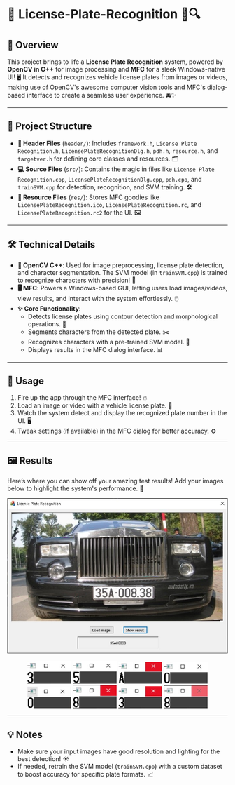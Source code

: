 # 🌟 License-Plate-Recognition 🚗🔍

## 🎯 Overview
This project brings to life a **License Plate Recognition** system, powered by **OpenCV in C++** for image processing and **MFC** for a sleek Windows-native UI! 🖥️ It detects and recognizes vehicle license plates from images or videos, making use of OpenCV's awesome computer vision tools and MFC's dialog-based interface to create a seamless user experience. 🚘✨

---

## 📂 Project Structure
- **📜 Header Files** (`header/`): Includes `framework.h`, `License Plate Recognition.h`, `LicensePlateRecognitionDlg.h`, `pdh.h`, `resource.h`, and `targetver.h` for defining core classes and resources. 🗂️
- **💻 Source Files** (`src/`): Contains the magic in files like `License Plate Recognition.cpp`, `LicensePlateRecognitionDlg.cpp`, `pdh.cpp`, and `trainSVM.cpp` for detection, recognition, and SVM training. 🛠️
- **🎨 Resource Files** (`res/`): Stores MFC goodies like `LicensePlateRecognition.ico`, `LicensePlateRecognition.rc`, and `LicensePlateRecognition.rc2` for the UI. 🖼️

---

## 🛠️ Technical Details
- **🔧 OpenCV C++**: Used for image preprocessing, license plate detection, and character segmentation. The SVM model (in `trainSVM.cpp`) is trained to recognize characters with precision! 🎯
- **🖥️ MFC**: Powers a Windows-based GUI, letting users load images/videos, view results, and interact with the system effortlessly. 🖱️
- **✨ Core Functionality**:
  - Detects license plates using contour detection and morphological operations. 🔲
  - Segments characters from the detected plate. ✂️
  - Recognizes characters with a pre-trained SVM model. 🤖
  - Displays results in the MFC dialog interface. 📊

---

## 🚀 Usage
1. Fire up the app through the MFC interface! 🔥
2. Load an image or video with a vehicle license plate. 📸
3. Watch the system detect and display the recognized plate number in the UI. 🖥️
4. Tweak settings (if available) in the MFC dialog for better accuracy. ⚙️

---

## 🖼️ Results
Here’s where you can show off your amazing test results! Add your images below to highlight the system's performance. 🌟

<p align="center">
  <img src="demo/0.jpg"><br/>
</p>

<p align="center">
  <img src="demo/1.jpg" width=100>
  <img src="demo/2.jpg" width=100>
  <img src="demo/3.jpg" width=100>
  <img src="demo/4.jpg" width=100>
  <img src="demo/5.jpg" width=100>
  <img src="demo/6.jpg" width=100>
  <img src="demo/7.jpg" width=100>
  <img src="demo/8.jpg" width=100>
</p>

---

## 💡 Notes
- Make sure your input images have good resolution and lighting for the best detection! ☀️
- If needed, retrain the SVM model (`trainSVM.cpp`) with a custom dataset to boost accuracy for specific plate formats. 📈





